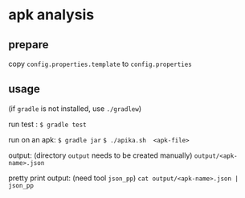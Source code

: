 # apk analysis

## prepare
copy `config.properties.template` to `config.properties`

## usage

(if `gradle` is not installed, use `./gradlew`)

run test :
`$ gradle test`

run on an apk:
`$ gradle jar`
`$ ./apika.sh  <apk-file>`

output:  (directory `output` needs to be created manually)
`output/<apk-name>.json`

pretty print output: (need tool `json_pp`)
`cat output/<apk-name>.json | json_pp`
 







